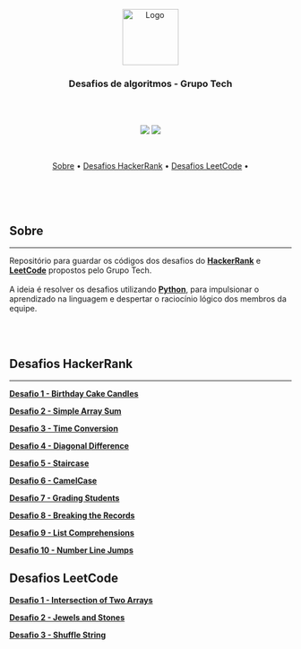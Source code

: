 <p align="center">
  <img src="./readme/py.png" alt="Logo" width="100"/>
  <br>
</p>

<h3 align="center">
Desafios de algoritmos - Grupo Tech
</h3>

<br><br>

<p align="center">
  <img src="https://img.shields.io/static/v1?label=grupo-tech&message=21&color=blue&style=for-the-badge"/>
  <img src="https://img.shields.io/github/license/MrRioja/OmniStack-8?color=yellow&logo=License&style=for-the-badge"/>
</p>
<br>

<p align="center">
  <a href="#sobre">Sobre</a> •
  <a href="#desafios-hackerrank">Desafios HackerRank</a> •
  <a href="#desafios-leetcode">Desafios LeetCode</a> •
</p>

<br><br><br>

## Sobre

---

<p>
  Repositório para guardar os códigos dos desafios do <strong><a href="https://www.hackerrank.com/">HackerRank</a></strong> e <strong><a href="https://leetcode.com/">LeetCode</a></strong> propostos pelo Grupo Tech.
  <br><br>
  A ideia é resolver os desafios utilizando
  <strong><a href="https://www.python.org/">Python</a></strong>, para impulsionar o aprendizado na linguagem e despertar o raciocínio lógico dos membros da equipe.
</p>

<br><br>

## Desafios HackerRank

---

<strong><a href="https://www.hackerrank.com/challenges/birthday-cake-candles/problem">Desafio 1 - Birthday Cake Candles</a></strong>

<strong><a href="https://www.hackerrank.com/challenges/simple-array-sum/problem">Desafio 2 - Simple Array Sum</a></strong>

<strong><a href="https://www.hackerrank.com/challenges/time-conversion/problem">Desafio 3 - Time Conversion</a></strong>

<strong><a href="https://www.hackerrank.com/challenges/diagonal-difference/problem">Desafio 4 - Diagonal Difference</a></strong>

<strong><a href="https://www.hackerrank.com/challenges/staircase/problem">Desafio 5 - Staircase</a></strong>

<strong><a href="https://www.hackerrank.com/challenges/camelcase/problem">Desafio 6 - CamelCase</a></strong>

<strong><a href="https://www.hackerrank.com/challenges/grading/problem">Desafio 7 - Grading Students</a></strong>

<strong><a href="https://www.hackerrank.com/challenges/breaking-best-and-worst-records/problem">Desafio 8 - Breaking the Records</a></strong>

<strong><a href="https://www.hackerrank.com/challenges/list-comprehensions/problem">Desafio 9 - List Comprehensions</a></strong>

<strong><a href="https://www.hackerrank.com/challenges/kangaroo/problem">Desafio 10 - Number Line Jumps</a></strong>

## Desafios LeetCode

<strong><a href="https://leetcode.com/problems/intersection-of-two-arrays/">Desafio 1 - Intersection of Two Arrays</a></strong>

<strong><a href="https://leetcode.com/problems/jewels-and-stones/">Desafio 2 - Jewels and Stones</a></strong>

<strong><a href="https://leetcode.com/problems/shuffle-string/">Desafio 3 - Shuffle String</a></strong>

